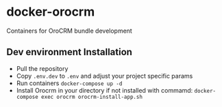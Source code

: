 # docker-orocrm
Containers for OroCRM bundle development

## Dev environment Installation

* Pull the repository
* Copy `.env.dev` to `.env` and adjust your project specific params
* Run containers `docker-compose up -d`
* Install Orocrm in your directory if not installed with commamd: `docker-compose exec orocrm orocrm-install-app.sh`

